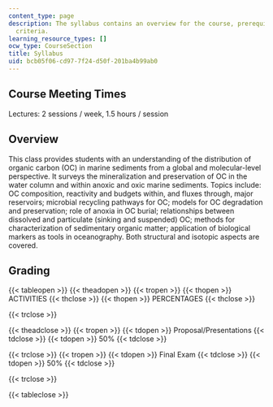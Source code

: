 ```yaml
---
content_type: page
description: The syllabus contains an overview for the course, prerequisites and grading
  criteria.
learning_resource_types: []
ocw_type: CourseSection
title: Syllabus
uid: bcb05f06-cd97-7f24-d50f-201ba4b99ab0
---
```


Course Meeting Times
--------------------

Lectures: 2 sessions / week, 1.5 hours / session

Overview
--------

This class provides students with an understanding of the distribution of organic carbon (OC) in marine sediments from a global and molecular-level perspective. It surveys the mineralization and preservation of OC in the water column and within anoxic and oxic marine sediments. Topics include: OC composition, reactivity and budgets within, and fluxes through, major reservoirs; microbial recycling pathways for OC; models for OC degradation and preservation; role of anoxia in OC burial; relationships between dissolved and particulate (sinking and suspended) OC; methods for characterization of sedimentary organic matter; application of biological markers as tools in oceanography. Both structural and isotopic aspects are covered.

Grading
-------

{{< tableopen >}}
{{< theadopen >}}
{{< tropen >}}
{{< thopen >}}
ACTIVITIES
{{< thclose >}}
{{< thopen >}}
PERCENTAGES
{{< thclose >}}

{{< trclose >}}

{{< theadclose >}}
{{< tropen >}}
{{< tdopen >}}
Proposal/Presentations
{{< tdclose >}}
{{< tdopen >}}
50%
{{< tdclose >}}

{{< trclose >}}
{{< tropen >}}
{{< tdopen >}}
Final Exam
{{< tdclose >}}
{{< tdopen >}}
50%
{{< tdclose >}}

{{< trclose >}}

{{< tableclose >}}